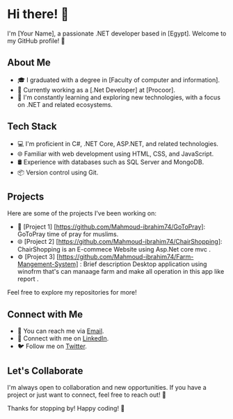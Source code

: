 # Hi there! 👋

I'm [Your Name], a passionate .NET developer based in [Egypt]. Welcome to my GitHub profile! 🚀

## About Me

- 🎓 I graduated with a degree in [Faculty of computer and information].
- 💼 Currently working as a [.Net Developer] at [Procoor].
- 🌱 I'm constantly learning and exploring new technologies, with a focus on .NET and related ecosystems.

## Tech Stack

- 💻 I'm proficient in C#, .NET Core, ASP.NET, and related technologies.
- 🌐 Familiar with web development using HTML, CSS, and JavaScript.
- 🛢️ Experience with databases such as SQL Server and MongoDB.
- 📦 Version control using Git.

## Projects

Here are some of the projects I've been working on:

- 🚀 [Project 1] [https://github.com/Mahmoud-ibrahim74/GoToPray]: GoToPray time of pray for muslims.
- 🌐 [Project 2] [https://github.com/Mahmoud-ibrahim74/ChairShopping]: ChairShopping is an E-commece Website using Asp.Net core mvc .
- ⚙️ [Project 3] [https://github.com/Mahmoud-ibrahim74/Farm-Mangement-System] : Brief description Desktop application using winofrm that's can manaage farm and make all operation in this app like report .

Feel free to explore my repositories for more!

## Connect with Me

- 📧 You can reach me via [Email](mailto:mhmoud.ibrahim74@gmail.com).
- 💼 Connect with me on [LinkedIn](https://www.linkedin.com/in/mahmoud-ibrahim74/).
- 🐦 Follow me on [Twitter](https://twitter.com/your-twitter-handle).

## Let's Collaborate

I'm always open to collaboration and new opportunities. If you have a project or just want to connect, feel free to reach out! 🤝

Thanks for stopping by! Happy coding! 🚀
